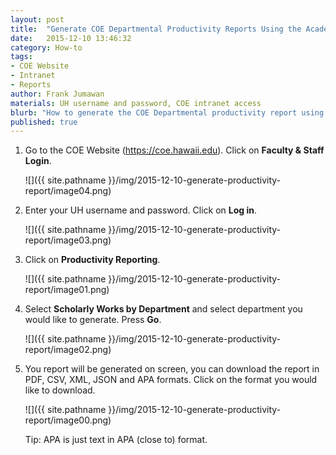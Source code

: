 ```yaml
---
layout: post
title:  "Generate COE Departmental Productivity Reports Using the Academic Productivity Tool"
date:   2015-12-10 13:46:32
category: How-to
tags:
- COE Website
- Intranet
- Reports
author: Frank Jumawan
materials: UH username and password, COE intranet access
blurb: "How to generate the COE Departmental productivity report using the Academic Productivity tool."
published: true
---
```

1. Go to the COE Website (<https://coe.hawaii.edu>). Click on **Faculty & Staff Login**.

    ![]({{ site.pathname }}/img/2015-12-10-generate-productivity-report/image04.png)

2. Enter your UH username and password. Click on **Log in**.

    ![]({{ site.pathname }}/img/2015-12-10-generate-productivity-report/image03.png)

3. Click on **Productivity Reporting**.

    ![]({{ site.pathname }}/img/2015-12-10-generate-productivity-report/image01.png)

4. Select **Scholarly Works by Department**  and select department you would like to generate. Press **Go**.

    ![]({{ site.pathname }}/img/2015-12-10-generate-productivity-report/image02.png)

5. You report will be generated on screen, you can download the report in PDF, CSV, XML, JSON and APA formats. Click on the format you would like to download.

    ![]({{ site.pathname }}/img/2015-12-10-generate-productivity-report/image00.png)

    Tip: APA is just text in APA (close to) format.
